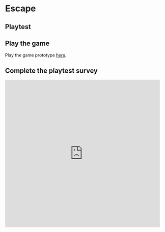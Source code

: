 # Escape
## Playtest

## Play the game

Play the game prototype [here](https://marcvanniekerk1.github.io/IASC-IP04/prototype/EscapePrototype.html).

## Complete the playtest survey

<iframe width="640px" height= "480px" src= "https://forms.office.com/Pages/ResponsePage.aspx?id=FRGudvwe8kqlNuKyRDrxoA2xKsoKjLROvM1cbn3HixpUNkpFNlFKTzIwTFkwN0RPTkQ5MDJYRkRETC4u&embed=true" frameborder= "0" marginwidth= "0" marginheight= "0" style= "border: none; max-width:100%; max-height:100vh" allowfullscreen webkitallowfullscreen mozallowfullscreen msallowfullscreen> </iframe>
